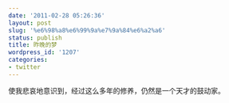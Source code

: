 ```yaml
---
date: '2011-02-28 05:26:36'
layout: post
slug: '%e6%98%a8%e6%99%9a%e7%9a%84%e6%a2%a6'
status: publish
title: 昨晚的梦
wordpress_id: '1207'
categories:
- twitter
---
```


使我悲哀地意识到，经过这么多年的修养，仍然是一个天才的鼓动家。
